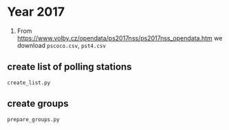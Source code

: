 # Year 2017

1. From https://www.volby.cz/opendata/ps2017nss/ps2017nss_opendata.htm we download `pscoco.csv`, `pst4.csv`

## create list of polling stations
`create_list.py`

## create groups
`prepare_groups.py`